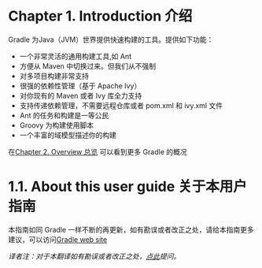 Chapter 1. Introduction 介绍
===================

Gradle 为Java（JVM）世界提供快速构建的工具。提供如下功能：

* 一个非常灵活的通用构建工具,如 Ant
* 方便从 Maven 中切换过来。但我们从不强制
* 对多项目构建非常支持
* 很强的依赖性管理（基于 Apache Ivy）
* 对你现有的 Maven 或者 Ivy 库全力支持
* 支持传递依赖管理，不需要远程仓库或者 pom.xml 和 ivy.xml 文件
* Ant 的任务和构建是一等公民
* Groovy 为构建使用脚本
* 一个丰富的域模型描述你的构建

在[Chapter 2. Overview 总览](https://github.com/waylau/Gradle-2-User-Guide/blob/master/Chapter%202.%20Overview%20%E6%80%BB%E8%A7%88.md) 可以看到更多 Gradle 的概况

# 1.1. About this user guide 关于本用户指南
本指南如同 Gradle 一样不断的再更新，如有勘误或者改正之处，请给本指南更多建议，可以访问[Gradle web site](http://www.gradle.org/contribute)

*译者注：对于本翻译如有勘误或者改正之处，[点此](https://github.com/waylau/Gradle-2-User-Guide/issues)提问。*
